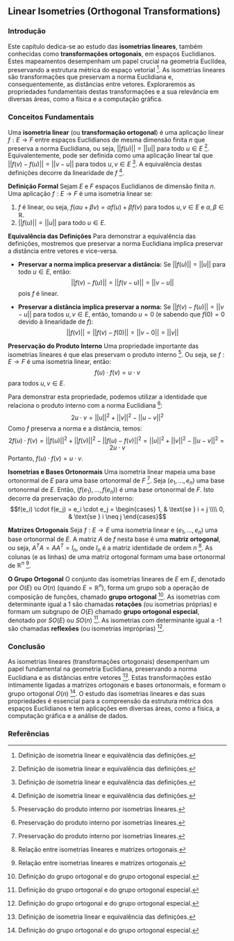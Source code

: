 ## Linear Isometries (Orthogonal Transformations)

### Introdução
Este capítulo dedica-se ao estudo das **isometrias lineares**, também conhecidas como **transformações ortogonais**, em espaços Euclidianos. Estes mapeamentos desempenham um papel crucial na geometria Euclídea, preservando a estrutura métrica do espaço vetorial [^463]. As isometrias lineares são transformações que preservam a norma Euclidiana e, consequentemente, as distâncias entre vetores. Exploraremos as propriedades fundamentais destas transformações e a sua relevância em diversas áreas, como a física e a computação gráfica.

### Conceitos Fundamentais
Uma **isometria linear** (ou **transformação ortogonal**) é uma aplicação linear $f: E \rightarrow F$ entre espaços Euclidianos de mesma dimensão finita $n$ que preserva a norma Euclidiana, ou seja, $||f(u)|| = ||u||$ para todo $u \in E$ [^463]. Equivalentemente, pode ser definida como uma aplicação linear tal que $||f(v) - f(u)|| = ||v - u||$ para todos $u, v \in E$ [^463]. A equivalência destas definições decorre da linearidade de $f$ [^463].

**Definição Formal**
Sejam $E$ e $F$ espaços Euclidianos de dimensão finita $n$. Uma aplicação $f: E \rightarrow F$ é uma isometria linear se:
1.  $f$ é linear, ou seja, $f(\alpha u + \beta v) = \alpha f(u) + \beta f(v)$ para todos $u, v \in E$ e $\alpha, \beta \in \mathbb{R}$.
2.  $||f(u)|| = ||u||$ para todo $u \in E$.

**Equivalência das Definições**
Para demonstrar a equivalência das definições, mostremos que preservar a norma Euclidiana implica preservar a distância entre vetores e vice-versa.

*   **Preservar a norma implica preservar a distância:**
    Se $||f(u)|| = ||u||$ para todo $u \in E$, então:
    $$||f(v) - f(u)|| = ||f(v - u)|| = ||v - u||$$
    pois $f$ é linear.

*   **Preservar a distância implica preservar a norma:**
    Se $||f(v) - f(u)|| = ||v - u||$ para todos $u, v \in E$, então, tomando $u = 0$ (e sabendo que $f(0) = 0$ devido à linearidade de $f$):
    $$||f(v)|| = ||f(v) - f(0)|| = ||v - 0|| = ||v||$$

**Preservação do Produto Interno**
Uma propriedade importante das isometrias lineares é que elas preservam o produto interno [^465]. Ou seja, se $f: E \rightarrow F$ é uma isometria linear, então:
$$f(u) \cdot f(v) = u \cdot v$$
para todos $u, v \in E$.

Para demonstrar esta propriedade, podemos utilizar a identidade que relaciona o produto interno com a norma Euclidiana [^465]:
$$2u \cdot v = ||u||^2 + ||v||^2 - ||u - v||^2$$
Como $f$ preserva a norma e a distância, temos:
$$2f(u) \cdot f(v) = ||f(u)||^2 + ||f(v)||^2 - ||f(u) - f(v)||^2 = ||u||^2 + ||v||^2 - ||u - v||^2 = 2u \cdot v$$
Portanto, $f(u) \cdot f(v) = u \cdot v$.

**Isometrias e Bases Ortonormais**
Uma isometria linear mapeia uma base ortonormal de $E$ para uma base ortonormal de $F$ [^465]. Seja $(e_1, ..., e_n)$ uma base ortonormal de $E$. Então, $(f(e_1), ..., f(e_n))$ é uma base ortonormal de $F$. Isto decorre da preservação do produto interno:
$$f(e_i) \cdot f(e_j) = e_i \cdot e_j = \begin{cases} 1, & \text{se } i = j \\\\ 0, & \text{se } i \neq j \end{cases}$$

**Matrizes Ortogonais**
Seja $f: E \rightarrow E$ uma isometria linear e $(e_1, ..., e_n)$ uma base ortonormal de $E$. A matriz $A$ de $f$ nesta base é uma **matriz ortogonal**, ou seja, $A^T A = A A^T = I_n$, onde $I_n$ é a matriz identidade de ordem $n$ [^467]. As colunas (e as linhas) de uma matriz ortogonal formam uma base ortonormal de $\mathbb{R}^n$ [^467].

**O Grupo Ortogonal**
O conjunto das isometrias lineares de $E$ em $E$, denotado por $O(E)$ ou $O(n)$ (quando $E = \mathbb{R}^n$), forma um grupo sob a operação de composição de funções, chamado **grupo ortogonal** [^468]. As isometrias com determinante igual a 1 são chamadas **rotações** (ou isometrias próprias) e formam um subgrupo de $O(E)$ chamado **grupo ortogonal especial**, denotado por $SO(E)$ ou $SO(n)$ [^468]. As isometrias com determinante igual a -1 são chamadas **reflexões** (ou isometrias impróprias) [^468].

### Conclusão
As isometrias lineares (transformações ortogonais) desempenham um papel fundamental na geometria Euclidiana, preservando a norma Euclidiana e as distâncias entre vetores [^463]. Estas transformações estão intimamente ligadas a matrizes ortogonais e bases ortonormais, e formam o grupo ortogonal $O(n)$ [^468]. O estudo das isometrias lineares e das suas propriedades é essencial para a compreensão da estrutura métrica dos espaços Euclidianos e tem aplicações em diversas áreas, como a física, a computação gráfica e a análise de dados.

### Referências
[^463]: Definição de isometria linear e equivalência das definições.
[^465]: Preservação do produto interno por isometrias lineares.
[^467]: Relação entre isometrias lineares e matrizes ortogonais.
[^468]: Definição do grupo ortogonal e do grupo ortogonal especial.

<!-- END -->